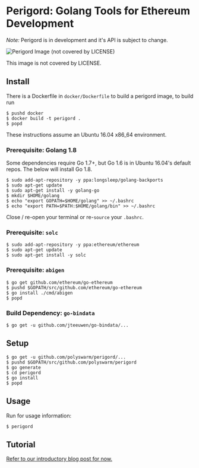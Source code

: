 # Perigord: Golang Tools for Ethereum Development

*Note:* Perigord is in development and it's API is subject to change.

![Perigord Image (not covered by LICENSE)](https://polyswarm.io/img/perigord-logo-small.jpg)

This image is not covered by LICENSE. 

## Install

There is a Dockerfile in `docker/Dockerfile` to build a perigord image, to build
run

```
$ pushd docker
$ docker build -t perigord .
$ popd
```

These instructions assume an Ubuntu 16.04 x86\_64 environment.

### Prerequisite: Golang 1.8

Some dependencies require Go 1.7+, but Go 1.6 is in Ubuntu 16.04's default repos.
The below will install Go 1.8.


```
$ sudo add-apt-repository -y ppa:longsleep/golang-backports
$ sudo apt-get update
$ sudo apt-get install -y golang-go
$ mkdir $HOME/golang
$ echo "export GOPATH=$HOME/golang" >> ~/.bashrc
$ echo "export PATH=$PATH:$HOME/golang/bin" >> ~/.bashrc
```

Close / re-open your terminal or re-`source` your `.bashrc`.

### Prerequisite: `solc`

```
$ sudo add-apt-repository -y ppa:ethereum/ethereum
$ sudo apt-get update
$ sudo apt-get install -y solc
```

### Prerequisite: `abigen`

```
$ go get github.com/ethereum/go-ethereum
$ pushd $GOPATH/src/github.com/ethereum/go-ethereum
$ go install ./cmd/abigen
$ popd
```

### Build Dependency: `go-bindata`

```
$ go get -u github.com/jteeuwen/go-bindata/...
```

## Setup

```
$ go get -u github.com/polyswarm/perigord/...
$ pushd $GOPATH/src/github.com/polyswarm/perigord
$ go generate
$ cd perigord
$ go install
$ popd
```

## Usage

Run for usage information:

```
$ perigord
```

## Tutorial

[Refer to our introductory blog post for now.](https://medium.com/@swarmmarket/introducing-perigord-golang-tools-for-ethereum-dapp-development-60556c2d9fd)


